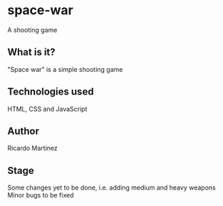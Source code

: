 # space-war
A shooting game

## What is it?
"Space war" is a simple shooting game

## Technologies used
HTML, CSS and JavaScript

## Author
Ricardo Martinez

## Stage
Some changes yet to be done, i.e. adding medium and heavy weapons
Minor bugs to be fixed
